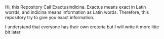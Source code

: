 Hi, this Repository Call Exactusindicina.
Exactus means exact in Latin worrds, and indicina means information as Latin words.
Therefore, this repository try to give you exact information.

I understand that everyone has their own creteria but 
I will write it more litte bit later 
